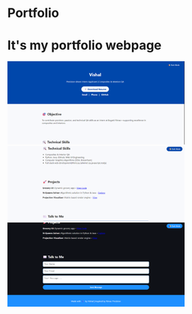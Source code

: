 # Portfolio
<h1>It's my portfolio webpage</h1>
<img src="Screenshot 2025-07-15 231056.png" alt="Hero Image" width="400"/>
<img src="Screenshot 2025-07-15 231119.png" alt="Hero Image" width="400"/>
<img src="Screenshot 2025-07-15 231140.png" alt="Hero Image" width="400"/>

